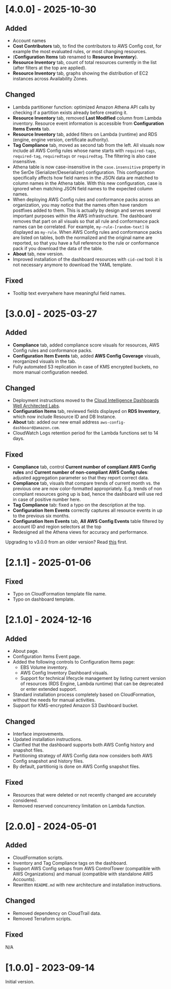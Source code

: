 
# [4.0.0] - 2025-10-30
## Added
- Account names
- **Cost Contributors** tab, to find the contributors to AWS Config cost, for example the most evaluated rules, or most changing resources.
- (**Configuration Items** tab renamed to **Resource Inventory**).
- **Resource Inventory** tab, count of total resources currently in the list (after filters at the top are applied).
- **Resource Inventory** tab, graphs showing the distribution of EC2 instances across Availability Zones.


## Changed
- Lambda partitioner function: optimized Amazon Athena API calls by checking if a partition exists already before creating it.
- **Resource Inventory** tab, removed **Last Modified** column from Lambda inventory. Resource event information is accessible from **Configuration Items Events** tab.
- **Resource Inventory** tab, added filters on Lambda (runtime) and RDS (engine, engine version, certificate authority).
- **Tag Compliance** tab, moved as second tab from the left. All visuals now include all AWS Config rules whose name starts with `required-tags`, `required-tag`, `requiredtags` or `requiredtag`. The filtering is also case insensitive.
- Athena table is now case-insensitive in the `case.insensitive` property in the SerDe (Serializer/Deserializer) configuration. This configuration specifically affects how field names in the JSON data are matched to column names in the Athena table. With this new configuration, case is ignored when matching JSON field names to the expected column names.
- When deploying AWS Config rules and conformance packs across an organization, you may notice that the names often have random postfixes added to them. This is actually by design and serves several important purposes within the AWS infrastructure. The dashboard removes that part on all visuals so that all rule and conformance pack names can be correlated. For example, `my-rule-[random-text]` is displayed as `my-rule`. When AWS Config rules and conformance packs are listed on tables, both the normalized and the original name are reported, so that you have a full reference to the rule or conformance pack if you download the data of the table.
- **About** tab, new version.
- Improved installation of the dashboard resources with `cid-cmd` tool: it is not necessary anymore to download the YAML template.

## Fixed
- Tooltip text everywhere have meaningful field names.

# [3.0.0] - 2025-03-27
## Added
- **Compliance** tab, added compliance score visuals for resources, AWS Config rules and conformance packs.
- **Configuration Item Events** tab, added **AWS Config Coverage** visuals, reorganized visuals in the tab.
- Fully automated S3 replication in case of KMS encrypted buckets, no more manual configuration needed.

## Changed
- Deployment instructions moved to the [Cloud Intelligence Dashboards Well Architected Labs](https://catalog.workshops.aws/awscid/en-US/dashboards/additional/config-resource-compliance-dashboard).
- **Configuration Items** tab, reviewed fields displayed on **RDS Inventory**, which now include Resource ID and DB Instance.
- **About** tab: added our new email address `aws-config-dashboard@amazon.com`.
- CloudWatch Logs retention period for the Lambda functions set to 14 days.

## Fixed
- **Compliance** tab, control **Current number of compliant AWS Config rules** and **Current number of non-compliant AWS Config rules**: adjusted aggregation parameter so that they report correct data.
- **Compliance** tab, visuals that compare trends of current month vs. the previous one are now color-formatted appropriately. E.g. trends of non compliant resources going up is bad, hence the dashboard will use red in case of positive number here. 
- **Tag Compliance** tab: fixed a typo on the description at the top.
- **Configuration Item Events** correctly captures all resource events in up to the previous six months.
- **Configuration Item Events** tab, **All AWS Config Events** table filtered by account ID and region selectors at the top
- Redesigned all the Athena views for accuracy and performance.


Upgrading to v3.0.0 from an older version? Read [this](./documentation/upgrade.md) first.

# [2.1.1] - 2025-01-06
## Fixed
- Typo on CloudFormation template file name.
- Typo on dashboard template.

# [2.1.0] - 2024-12-16
## Added
- About page.
- Configuration Items Event page.
- Added the following controls to Configuration Items page:
  - EBS Volume inventory.
  - AWS Config Inventory Dashboard visuals. 
  - Support for technical lifecycle management by listing current version of resources (RDS Engine, Lambda runtime) that can be deprecated or enter extended support.
- Standard installation process completely based on CloudFormation, without the needs for manual activities.
- Support for KMS-encrypted Amazon S3 Dashboard bucket.

## Changed
- Interface improvements.
- Updated installation instructions.
- Clarified that the dashboard supports both AWS Config history and snapshot files.
- Partitioning strategy of AWS Config data now considers both AWS Config snapshot and history files.
- By default, partitionig is done on AWS Config snapshot files.

## Fixed
- Resources that were deleted or not recently changed are accurately considered.
- Removed reserved concurrency limitation on Lambda function.


# [2.0.0] - 2024-05-01
## Added
- CloudFormation scripts.
- Inventory and Tag Compliance tags on the dashboard.
- Support AWS Config setups from AWS ControlTower (compatible with AWS Organizations) and manual (compatible with standalone AWS Accounts).
- Rewritten `README.md` with new architecture and installation instructions.

## Changed
- Removed dependency on CloudTrail data.
- Removed Terraform scripts.

## Fixed
N/A

# [1.0.0] - 2023-09-14
Initial version.